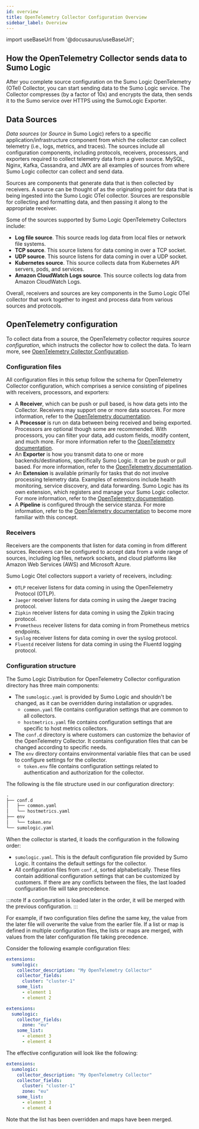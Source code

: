 ```yaml
---
id: overview
title: OpenTelemetry Collector Configuration Overview
sidebar_label: Overview
---
```


import useBaseUrl from '@docusaurus/useBaseUrl';

## How the OpenTelemetry Collector sends data to Sumo Logic

After you complete source configuration on the Sumo Logic OpenTelemetry (OTel) Collector, you can start sending data to the Sumo Logic service. The Collector compresses (by a factor of 10x) and encrypts the data, then sends it to the Sumo service over HTTPS using the SumoLogic Exporter.


## Data Sources

_Data sources_ (or _Source_ in Sumo Logic) refers to a specific application/infrastructure component from which the collector can collect telemetry (i.e., logs, metrics, and traces). The sources include all configuration components, including protocols, receivers, processors, and exporters required to collect telemetry data from a given source. MySQL, Nginx, Kafka, Cassandra, and JMX are all examples of sources from where Sumo Logic collector can collect and send data.

Sources are components that generate data that is then collected by receivers. A source can be thought of as the originating point for data that is being ingested into the Sumo Logic OTel collector. Sources are responsible for collecting and formatting data, and then passing it along to the appropriate receiver.

Some of the sources supported by Sumo Logic OpenTelemetry Collectors include:

* **Log file source**. This source reads log data from local files or network file systems.
* **TCP source**. This source listens for data coming in over a TCP socket.
* **UDP source**. This source listens for data coming in over a UDP socket.
* **Kubernetes source**. This source collects data from Kubernetes API servers, pods, and services.
* **Amazon CloudWatch Logs source**. This source collects log data from Amazon CloudWatch Logs.

Overall, receivers and sources are key components in the Sumo Logic OTel collector that work together to ingest and process data from various sources and protocols.


## OpenTelemetry configuration

To collect data from a source, the OpenTelemetry collector requires _source configuration_, which instructs the collector how to collect the data. To learn more, see [OpenTelemetry Collector Configuration](https://opentelemetry.io/docs/collector/configuration/).


### Configuration files

All configuration files in this setup follow the schema for OpenTelemetry Collector configuration, which comprises a service consisting of pipelines with receivers, processors, and exporters:

* A **Receiver**, which can be push or pull based, is how data gets into the Collector. Receivers may support one or more data sources. For more information, refer to the [OpenTelemetry documentation](https://opentelemetry.io/docs/collector/configuration/#receivers).
* A **Processor** is run on data between being received and being exported. Processors are optional though some are recommended. With processors, you can filter your data, add custom fields, modify content, and much more. For more information refer to the [OpenTelemetry documentation](https://opentelemetry.io/docs/collector/configuration/#processors).
* An **Exporter** is how you transmit data to one or more backends/destinations, specifically Sumo Logic. It can be push or pull based. For more information, refer to the [OpenTelemetry documentation](https://opentelemetry.io/docs/collector/configuration/#exporters).
* An **Extension** is available primarily for tasks that do not involve processing telemetry data. Examples of extensions include health monitoring, service discovery, and data forwarding. Sumo Logic has its own extension, which registers and manage your Sumo Logic collector. For more information, refer to the [OpenTelemetry documentation](https://opentelemetry.io/docs/collector/configuration/#extensions).
* A **Pipeline** is configured through the service stanza. For more information, refer to the [OpenTelemetry documentation](https://opentelemetry.io/docs/collector/configuration/#service) to become more familiar with this concept.


### Receivers

Receivers are the components that listen for data coming in from different sources. Receivers can be configured to accept data from a wide range of sources, including log files, network sockets, and cloud platforms like Amazon Web Services (AWS) and Microsoft Azure.

Sumo Logic Otel collectors support a variety of receivers, including:

* `OTLP` receiver listens for data coming in using the OpenTelemetry Protocol (OTLP).
* `Jaeger` receiver listens for data coming in using the Jaeger tracing protocol.
* `Zipkin` receiver listens for data coming in using the Zipkin tracing protocol.
* `Prometheus` receiver listens for data coming in from Prometheus metrics endpoints.
* `Syslog` receiver listens for data coming in over the syslog protocol.
* `Fluentd` receiver listens for data coming in using the Fluentd logging protocol.

### Configuration structure

The Sumo Logic Distribution for OpenTelemetry Collector configuration directory has three main components:

* The `sumologic.yaml` is provided by Sumo Logic and shouldn't be changed, as it can be overridden during installation or upgrades.
  * `common.yaml` file contains configuration settings that are common to all collectors.
  * `hostmetrics.yaml` file contains configuration settings that are specific to host metrics collectors.
* The `conf.d` directory is where customers can customize the behavior of the OpenTelemetry Collector. It contains configuration files that can be changed according to specific needs.
* The `env` directory contains environmental variable files that can be used to configure settings for the collector.
  * `token.env` file contains configuration settings related to authentication and authorization for the collector.

The following is the file structure used in our configuration directory:

```txt
.
├── conf.d
│   ├── common.yaml
│   └── hostmetrics.yaml
├── env
│   └── token.env
└── sumologic.yaml
```

When the collector is started, it loads the configuration in the following order:

* `sumologic.yaml`. This is the default configuration file provided by Sumo Logic. It contains the default settings for the collector.
* All configuration files from `conf.d`, sorted alphabetically. These files contain additional configuration settings that can be customized by customers. If there are any conflicts between the files, the last loaded configuration file will take precedence.

:::note
If a configuration is loaded later in the order, it will be merged with the previous configuration.
:::

For example, if two configuration files define the same key, the value from the later file will overwrite the value from the earlier file. If a list or map is defined in multiple configuration files, the lists or maps are merged, with values from the later configuration file taking precedence.

Consider the following example configuration files:

```yaml title="conf.d/0-base.yaml"
extensions:
  sumologic:
    collector_description: "My OpenTelemetry Collector"
    collector_fields:
      cluster: "cluster-1"
    some_list:
      - element 1
      - element 2
```

```yaml title="conf.d/1-override.yaml"
extensions:
  sumologic:
    collector_fields:
      zone: "eu"
    some_list:
      - element 3
      - element 4
```

The effective configuration will look like the following:

```yaml
extensions:
  sumologic:
    collector_description: "My OpenTelemetry Collector"
    collector_fields:
      cluster: "cluster-1"
      zone: "eu"
    some_list:
      - element 3
      - element 4
```

Note that the list has been overridden and maps have been merged.
